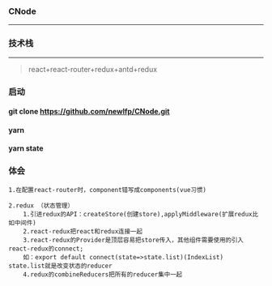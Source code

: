 ### CNode
----
### 技术栈
---
> react+react-router+redux+antd+redux
### 启动
#### git clone https://github.com/newlfp/CNode.git
#### yarn
#### yarn state
### 体会

    1.在配置react-router时，component错写成components(vue习惯)

    2.redux （状态管理）
        1.引进redux的API：createStore(创建store),applyMiddleware(扩展redux比如中间件)
        2.react-redux把react和redux连接一起
        3.react-redux的Provider是顶层容易把store传入，其他组件需要使用的引入react-redux的connect;
        如：export default connect(state=>state.list)(IndexList)  state.list就是改变状态的reducer
        4.redux的combineReducers把所有的reducer集中一起
        

    


